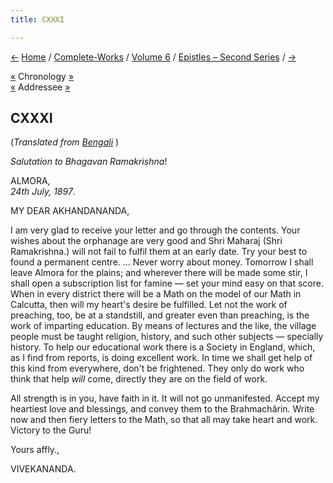 ```yaml
---
title: CXXXI

---
```

<div>

[←](130_rakhal.htm) [Home](../../../index.htm) /
[Complete-Works](../../complete_works.htm) / [Volume
6](../volume_6_contents.htm) / [Epistles – Second
Series](epistles_second_series_contents.htm) / [→](132_akhandananda.htm)

  

[«](../../volume_7/epistles_third_series/41_miss_noble.htm) Chronology
[»](../../volume_8/epistles_fourth_series/099_marie.htm)  
[«](128_akhandananda.htm) Addressee [»](132_akhandananda.htm)

## CXXXI

(*Translated from [Bengali](b7357e6131.pdf)* )

*Salutation to Bhagavan Ramakrishna*!

ALMORA,  
*24th July, 1897*.

MY DEAR AKHANDANANDA,

I am very glad to receive your letter and go through the contents. Your
wishes about the orphanage are very good and Shri Maharaj (Shri
Ramakrishna.) will not fail to fulfil them at an early date. Try your
best to found a permanent centre. ... Never worry about money. Tomorrow
I shall leave Almora for the plains; and wherever there will be made
some stir, I shall open a subscription list for famine — set your mind
easy on that score. When in every district there will be a Math on the
model of our Math in Calcutta, then will my heart's desire be fulfilled.
Let not the work of preaching, too, be at a standstill, and greater even
than preaching, is the work of imparting education. By means of lectures
and the like, the village people must be taught religion, history, and
such other subjects — specially history. To help our educational work
there is a Society in England, which, as I find from reports, is doing
excellent work. In time we shall get help of this kind from everywhere,
don't be frightened. They only do work who think that help *will* come,
directly they are on the field of work.

All strength is in you, have faith in it. It will not go unmanifested.
Accept my heartiest love and blessings, and convey them to the
Brahmachârin. Write now and then fiery letters to the Math, so that all
may take heart and work. Victory to the Guru!

Yours affly.,

VIVEKANANDA.

</div>
